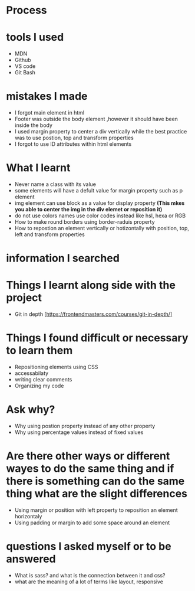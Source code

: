 # Process
# tools I used
 - MDN 
 - Github
 - VS code
 - Git Bash

# mistakes I made
 - I forgot main element in html
 - Footer was outside the body element ,however it should have been inside the body 
 - I used margin property to center a div vertically while the best practice was to use postion, top and transform properties
 - I forgot to use ID attributes within html elements

# What I learnt
 - Never name a class with its value
 - some elements will have a defult value for margin property such as p element
 - img element can use block as a value for display property **(This mkes you able to center the img in the div elemet or reposition it)**
 - do not use colors names use color codes instead like hsl, hexa or RGB 
 - How to make round borders using border-raduis property
 - How to repostion an element vertically or hotizontally with position, top, left and transform properties

# information I searched 

# Things I learnt along side with the project 
 - Git in depth [https://frontendmasters.com/courses/git-in-depth/]

# Things I found difficult or necessary to learn them
 - Repositioning elements using CSS
 - accessabilaty
 - writing clear comments 
 - Organizing my code

# Ask why?
 - Why using postion property instead of any other property 
 - Why using percentage values instead of fixed values 

# Are there other ways or different wayes to do the same thing and if there is something can do the same thing what are the slight differences
 - Using margin or position with left  property to reposition an element horizontaly
 - Using padding or margin to add some space around an element 

# questions I asked myself or to be answered
 - What is sass? and what is the connection between it and css?
 - what are the meaning of a lot of terms like layout, responsive

